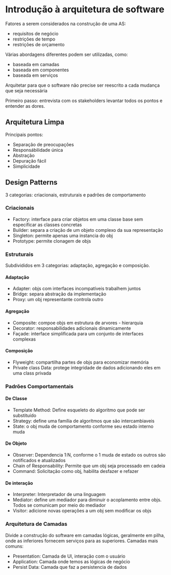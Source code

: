 # Introdução à arquitetura de software

Fatores a serem considerados na construção de uma AS:
- requisitos de negócio
- restrições de tempo
- restrições de orçamento

Várias abordagens diferentes podem ser utilizadas, como:
- baseada em camadas
- baseada em componentes
- baseada em serviços

Arquitetar para que o software não precise ser reescrito a cada mudança que seja necessária

Primeiro passo: entrevista com os stakeholders
levantar todos os pontos e entender as dores.

## Arquitetura Limpa

Principais pontos:
- Separação de preocupações
- Responsábilidade única
- Abstração
- Depuração fácil
- Simplicidade

## Design Patterns

3 categorias: criacionais, estruturais e padrões de comportamento

### Criacionais
- Factory:  interface para criar objetos em uma classe base sem especificar as classes concretas
- Builder: separa a criação de um objeto complexo da sua representação
- Singleton: permite apenas uma instancia do obj
- Prototype: permite clonagem de objs

### Estruturais
  
Subdivididos em 3 categorias: adaptação, agregação e composição.

#### Adaptação
- Adapter: objs com interfaces incompatíveis trabalhem juntos
- Bridge: separa abstração da implementação
- Proxy: um obj representante controla outro

#### Agregação
- Composite: compoe objs em estrutura de arvores - hierarquia
- Decorator: responsabilidades adicionais dinamicamente
- Façade: interface simplificada para um conjunto de interfaces complexas

#### Composição
- Flyweight: compartilha partes de objs para economizar memória
- Private class Data: protege integridade de dados adicionando eles em uma class privada

### Padrões Comportamentais

#### De Classe
- Template Method: Define esqueleto do algoritmo que pode ser substituído
- Strategy: define uma família de algorítmos que são intercambiaveis
- State: o obj muda de comportamento conforme seu estado interno muda

#### De Objeto
- Observer: Dependencia 1:N, conforme o 1 muda de estado os outros são notificados e atualizados
- Chain of Responsability: Permite que um obj seja processado em cadeia
- Command: Solicitação como obj, habilita desfazer e refazer

#### De interação
- Interpreter: Interpretador de uma linguagem
- Mediator: define um mediador para diminuir o acoplamento entre objs. Todos se comunicam por meio do mediador
- Visitor: adicione novas operações a um  obj sem modificar os objs

### Arquitetura de Camadas

Divide a construção do software em camadas lógicas, geralmente em pilha, onde as inferiores fornecem serviços para as superiores.
Camadas mais comuns:
- Presentation: Camada de UI, interação com o usuário
- Application: Camada onde temos as lógicas de negócio
- Persist Data: Camada que faz a persistencia de dados
